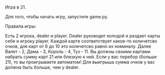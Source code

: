Игра в 21.

Для того, чтобы начать игру, запустите game.py.

Правила игры:

Есть 2 игрока, dealer и player. Dealer руководит колодой и раздает карты себе и игроку player.
Каждой карте соответствует какое-то количетсво очков, для карт от 6 до 10 это количетсво равно
их номиналу. Далее Валет - 2, Дама - 3, Король - 4, Туз - 11.
Вы должны своими картами набрать сумму карт 21 или близкую к ней. Если у вас перебор (больше 21), то вы проигрываете автоматом!
Для выигрыша сумма очков у вас должна быть больше, чем у dealer.
